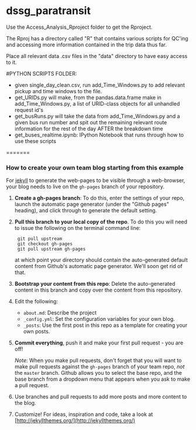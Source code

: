 # dssg_paratransit

Use the Access_Analysis_Rproject folder to get the Rproject.

The Rproj has a directory called "R" that contains various scripts for QC'ing and accessing more information contained in the trip data thus far.

Place all relevant data .csv files in the "data" directory to have easy access to it.


#PYTHON SCRIPTS FOLDER:
- given single_day_clean.csv, run add_Time_Windows.py to add relevant pickup and time windows to the file.
- get_URIDs.py will make, from the pandas.data.frame make in add_Time_Windows.py, a list of URID-class objects for all unhandled request id's
- get_busRuns.py will take the data from add_Time_Windows.py and a given bus run number and spit out the remaining relevant route information for the rest of the day AFTER the breakdown time
- get_buses_realtime.ipynb: IPython Notebook that runs through how to use these scripts

=======
### How to create your own team blog starting from this example

For [jekyll](http://jekyllrb.com) to generate the web-pages to be visible through a web-browser, your blog needs to live on the `gh-pages` branch of your repository.

1. **Create a gh-pages branch**: To do this, enter the settings of your repo, launch the automatic page generator (under the "Github pages" heading), and click through to generate the default setting.

1. **Pull this branch to your local copy of the repo**. To do this you will need to issue the following on the terminal command line:

        git pull upstream
    	git checkout gh-pages
	    git pull upstream gh-pages

   at which point your directory should contain the auto-generated default content from
   Github's automatic page generator. We'll soon get rid of that.

1. **Bootstrap your content from this repo**: Delete the auto-generated content in this branch  and copy over the content from this repository.

1. Edit the following:

   - `about.md`: Describe the project
   - `_config.yml`: Set the configuration variables for your own blog.
   - `_posts`: Use the first post in this repo as a template for creating your own posts.

1. **Commit everything**, push it and make your first pull request - you are off!

   *Note*: When you make pull requests, don't forget that you will want to make pull requests against the `gh-pages` branch of your team repo, *not* the `master` branch. Github allows you to select the base repo, and the base branch from a dropdown menu that appears when you ask to make a pull request.

1. Use branches and pull requests to add more posts and more content to the blog.

1. Customize! For ideas, inspiration and code, take a look at [http://jekyllthemes.org/](http://jekyllthemes.org/)
